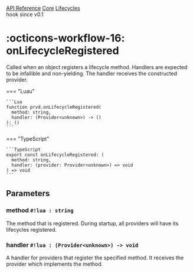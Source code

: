 <div class="pmwdoc-reference-breadcrumbs">
<a href="../../../">API Reference</a>
<a href="../../">Core</a>
<a href="../">Lifecycles</a>
</div>

<div class="pmwdoc-reference-tags">
<span class="pmwdoc-reference-highlight">hook</span>
<span class="pmwdoc-reference-since">since v0.1</span>
</div>

# :octicons-workflow-16: onLifecycleRegistered

Called when an object registers a lifecycle method. Handlers are expected to be
infallible and non-yielding. The handler receives the constructed provider.

=== "Luau"

    ```Lua
    function prvd.onLifecycleRegistered(
      method: string,
      handler: (Provider<unknown>) -> ()
    ): ()
    ```

=== "TypeScript"

    ```TypeScript
    export const onLifecycleRegistered: (
      method: string,
      handler: (provider: Provider<unknown>) => void
    ) => void
    ```

## Parameters

### method `#!lua : string`

The method that is registered. During startup, all providers will have its
lifecycles registered.

### handler `#!lua : (Provider<unknown>) -> void`

A handler for providers that register the specified method. It receives the
provider which implements the method.
